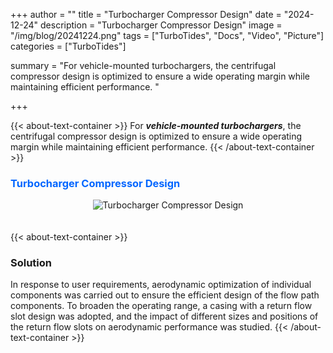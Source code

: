 +++
author = ""
title = "Turbocharger Compressor Design"
date = "2024-12-24"
description = "Turbocharger Compressor Design"
image = "/img/blog/20241224.png"
tags = ["TurboTides", "Docs", "Video", "Picture"]
categories = ["TurboTides"]

summary = "For vehicle-mounted turbochargers, the centrifugal compressor design is optimized to ensure a wide operating margin while maintaining efficient performance. <!--more-->"

+++


{{< about-text-container >}}
For ***vehicle-mounted turbochargers***, the centrifugal compressor design is optimized to ensure a wide operating margin while maintaining efficient performance. 
{{< /about-text-container >}}



<h3 style="color: #0066FF;">Turbocharger Compressor Design</h3>
<div style="display: flex; justify-content: center;">
    <img src="/img/blog/case picture/幻灯片1.PNG" alt="Turbocharger Compressor Design" style="margin-top: 0; margin-bottom: 1.4em; max-width: 100%;">
</div>


{{< about-text-container >}}
### Solution
In response to user requirements, aerodynamic optimization of individual components was carried out to ensure the efficient design of the flow path components. To broaden the operating range, a casing with a return flow slot design was adopted, and the impact of different sizes and positions of the return flow slots on aerodynamic performance was studied.
{{< /about-text-container >}}






